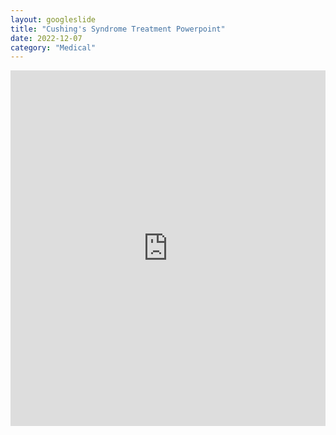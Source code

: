 ```yaml
---
layout: googleslide
title: "Cushing's Syndrome Treatment Powerpoint"
date: 2022-12-07
category: "Medical"
---
```


<iframe src="https://docs.google.com/presentation/d/e/2PACX-1vR-q4xZawLrdJONHtjMWH-TuspqPhuejOvf6BXD0mvpgJaZR2VZPGx7jo-YrCFYQ2_Mt5CBobDFlVLS/embed?start=false&loop=false&delayms=600000" frameborder="0" width="100%" height="569" allowfullscreen="true" mozallowfullscreen="true" webkitallowfullscreen="true"></iframe>
